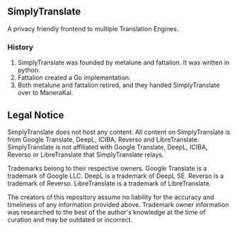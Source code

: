 ## SimplyTranslate
A privacy friendly frontend to multiple Translation Engines.

### History
1. SimplyTranslate was founded by metalune and fattalion. It was written in python.
2. Fattalion created a Go implementation.
3. Both metalune and fattalion retired, and they handed SimplyTranslate over to ManeraKai.

## Legal Notice
SimplyTranslate does not host any content. All content on SimplyTranslate is from Google Translate, DeepL, ICIBA, Reverso and LibreTranslate. SimplyTranslate is not affiliated with Google Translate, DeepL, ICIBA, Reverso or LibreTranslate that SimplyTranslate relays.

Trademarks belong to their respective owners. Google Translate is a trademark of Google LLC. DeepL is a trademark of DeepL SE. Reverso is a trademark of Reverso. LibreTranslate is a trademark of LibreTranslate.

The creators of this repository assume no liability for the accuracy and timeliness of any information provided above. Trademark owner information was researched to the best of the author's knowledge at the time of curation and may be outdated or incorrect.